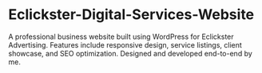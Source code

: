 # Eclickster-Digital-Services-Website
A professional business website built using WordPress for Eclickster Advertising. Features include responsive design, service listings, client showcase, and SEO optimization. Designed and developed end-to-end by me.
